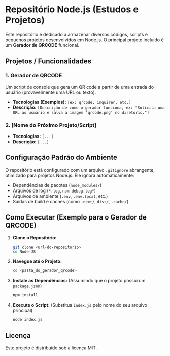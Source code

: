 # Repositório Node.js (Estudos e Projetos)

Este repositório é dedicado a armazenar diversos códigos, scripts e pequenos projetos desenvolvidos em Node.js. O principal projeto incluído é um **Gerador de QRCODE** funcional.

## Projetos / Funcionalidades

### 1\. Gerador de QRCODE

Um script de console que gera um QR code a partir de uma entrada do usuário (provavelmente uma URL ou texto).

  * **Tecnologias (Exemplos):** `[ex: qrcode, inquirer, etc.]`
  * **Descrição:** `[Descrição de como o gerador funciona, ex: "Solicita uma URL ao usuário e salva a imagem 'qrcode.png' no diretório."]`

### 2\. [Nome do Próximo Projeto/Script]

  * **Tecnologias:** `[...]`
  * **Descrição:** `[...]`

## Configuração Padrão do Ambiente

O repositório está configurado com um arquivo `.gitignore` abrangente, otimizado para projetos Node.js. Ele ignora automaticamente:

  * Dependências de pacotes (`node_modules/`)
  * Arquivos de log (`*.log`, `npm-debug.log*`)
  * Arquivos de ambiente (`.env`, `.env.local`, etc.)
  * Saídas de build e caches (como `.next/`, `dist/`, `.cache/`)

## Como Executar (Exemplo para o Gerador de QRCODE)

1.  **Clone o Repositório:**

    ```bash
    git clone <url-do-repositorio>
    cd Node-JS
    ```

2.  **Navegue até o Projeto:**

    ```bash
    cd <pasta_do_gerador_qrcode>
    ```

3.  **Instale as Dependências:**
    (Assumindo que o projeto possui um `package.json`)

    ```bash
    npm install
    ```

4.  **Execute o Script:**
    (Substitua `index.js` pelo nome do seu arquivo principal)

    ```bash
    node index.js
    ```

## Licença

Este projeto é distribuído sob a licença MIT.
